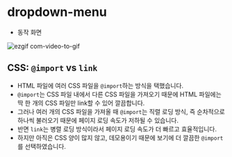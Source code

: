 # dropdown-menu

- 동작 화면

![ezgif com-video-to-gif](https://github.com/kmi0817/dropdown-menu/assets/62174395/9011c068-1d2b-419f-be95-f111cb5cfe8e)

## CSS: `@import` vs `link`

- HTML 파일에 여러 CSS 파일을 `@import`하는 방식을 택했습니다.
- `@import`는 CSS 파일 내에서 다른 CSS 파일을 가져오기 때문에 HTML 파일에는 딱 한 개의 CSS 파일만 link할 수 있어 깔끔합니다.
- 그러나 여러 개의 CSS 파일을 가져올 때 `@import`는 직렬 로딩 방식, 즉 순차적으로 하나씩 불러오기 때문에 페이지 로딩 속도가 저하될 수 있습니다.
- 반면 `link`는 병렬 로딩 방식이라서 페이지 로딩 속도가 더 빠르고 효율적입니다.
- 하지만 아직은 CSS 양이 많지 않고, 데모용이기 때문에 보기에 더 깔끔한 `@import`를 선택하였습니다.

